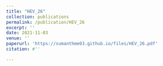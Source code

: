 ```yaml
---
title: "HEV_26"
collection: publications
permalink: /publication/HEV_26
excerpt: ''
date: 2021-11-03
venue: ''
paperurl: 'https://sumanthme03.github.io/files/HEV_26.pdf'
citation: #''

---
```


[Download paper here]: (https://sumanthme03.github.io/files/HEV_26.pdf)






